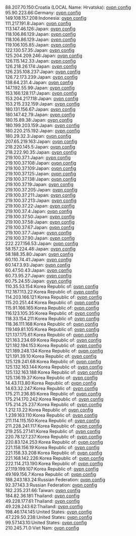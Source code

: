 88.207.70.150:Croatia (LOCAL Name: Hrvatska): [ovpn config](vpn/88_207_70_150.ovpn)  
95.90.223.66:Germany: [ovpn config](vpn/95_90_223_66.ovpn)  
149.108.157.208:Indonesia: [ovpn config](vpn/149_108_157_208.ovpn)  
111.217.191.8:Japan: [ovpn config](vpn/111_217_191_8.ovpn)  
113.147.46.126:Japan: [ovpn config](vpn/113_147_46_126.ovpn)  
118.106.86.129:Japan: [ovpn config](vpn/118_106_86_129.ovpn)  
118.106.86.129:Japan: [ovpn config](vpn/118_106_86_129.ovpn)  
119.106.105.85:Japan: [ovpn config](vpn/119_106_105_85.ovpn)  
122.130.57.35:Japan: [ovpn config](vpn/122_130_57_35.ovpn)  
125.204.209.246:Japan: [ovpn config](vpn/125_204_209_246.ovpn)  
126.115.142.33:Japan: [ovpn config](vpn/126_115_142_33.ovpn)  
126.218.26.174:Japan: [ovpn config](vpn/126_218_26_174.ovpn)  
126.235.108.237:Japan: [ovpn config](vpn/126_235_108_237.ovpn)  
126.72.173.239:Japan: [ovpn config](vpn/126_72_173_239.ovpn)  
138.64.231.4:Japan: [ovpn config](vpn/138_64_231_4.ovpn)  
147.192.55.99:Japan: [ovpn config](vpn/147_192_55_99.ovpn)  
153.166.128.117:Japan: [ovpn config](vpn/153_166_128_117.ovpn)  
153.204.217.118:Japan: [ovpn config](vpn/153_204_217_118.ovpn)  
153.215.232.159:Japan: [ovpn config](vpn/153_215_232_159.ovpn)  
180.131.156.67:Japan: [ovpn config](vpn/180_131_156_67.ovpn)  
180.147.42.79:Japan: [ovpn config](vpn/180_147_42_79.ovpn)  
180.15.89.38:Japan: [ovpn config](vpn/180_15_89_38.ovpn)  
180.199.203.159:Japan: [ovpn config](vpn/180_199_203_159.ovpn)  
180.220.215.192:Japan: [ovpn config](vpn/180_220_215_192.ovpn)  
180.29.32.3:Japan: [ovpn config](vpn/180_29_32_3.ovpn)  
207.65.219.163:Japan: [ovpn config](vpn/207_65_219_163.ovpn)  
218.220.145.5:Japan: [ovpn config](vpn/218_220_145_5.ovpn)  
218.222.90.35:Japan: [ovpn config](vpn/218_222_90_35.ovpn)  
219.100.37.1:Japan: [ovpn config](vpn/219_100_37_1.ovpn)  
219.100.37.108:Japan: [ovpn config](vpn/219_100_37_108.ovpn)  
219.100.37.109:Japan: [ovpn config](vpn/219_100_37_109.ovpn)  
219.100.37.125:Japan: [ovpn config](vpn/219_100_37_125.ovpn)  
219.100.37.138:Japan: [ovpn config](vpn/219_100_37_138.ovpn)  
219.100.37.19:Japan: [ovpn config](vpn/219_100_37_19.ovpn)  
219.100.37.205:Japan: [ovpn config](vpn/219_100_37_205.ovpn)  
219.100.37.211:Japan: [ovpn config](vpn/219_100_37_211.ovpn)  
219.100.37.213:Japan: [ovpn config](vpn/219_100_37_213.ovpn)  
219.100.37.22:Japan: [ovpn config](vpn/219_100_37_22.ovpn)  
219.100.37.4:Japan: [ovpn config](vpn/219_100_37_4.ovpn)  
219.100.37.50:Japan: [ovpn config](vpn/219_100_37_50.ovpn)  
219.100.37.58:Japan: [ovpn config](vpn/219_100_37_58.ovpn)  
219.100.37.67:Japan: [ovpn config](vpn/219_100_37_67.ovpn)  
219.100.37.7:Japan: [ovpn config](vpn/219_100_37_7.ovpn)  
219.100.37.90:Japan: [ovpn config](vpn/219_100_37_90.ovpn)  
222.227.156.53:Japan: [ovpn config](vpn/222_227_156_53.ovpn)  
58.157.224.48:Japan: [ovpn config](vpn/58_157_224_48.ovpn)  
58.188.35.80:Japan: [ovpn config](vpn/58_188_35_80.ovpn)  
60.110.74.41:Japan: [ovpn config](vpn/60_110_74_41.ovpn)  
60.147.3.93:Japan: [ovpn config](vpn/60_147_3_93.ovpn)  
60.47.50.43:Japan: [ovpn config](vpn/60_47_50_43.ovpn)  
60.73.95.27:Japan: [ovpn config](vpn/60_73_95_27.ovpn)  
60.75.24.55:Japan: [ovpn config](vpn/60_75_24_55.ovpn)  
110.35.53.154:Korea Republic of: [ovpn config](vpn/110_35_53_154.ovpn)  
112.187.113.22:Korea Republic of: [ovpn config](vpn/112_187_113_22.ovpn)  
114.203.166.121:Korea Republic of: [ovpn config](vpn/114_203_166_121.ovpn)  
115.20.251.44:Korea Republic of: [ovpn config](vpn/115_20_251_44.ovpn)  
115.91.166.165:Korea Republic of: [ovpn config](vpn/115_91_166_165.ovpn)  
116.123.105.35:Korea Republic of: [ovpn config](vpn/116_123_105_35.ovpn)  
118.33.154.211:Korea Republic of: [ovpn config](vpn/118_33_154_211.ovpn)  
118.36.111.168:Korea Republic of: [ovpn config](vpn/118_36_111_168.ovpn)  
119.149.81.105:Korea Republic of: [ovpn config](vpn/119_149_81_105.ovpn)  
121.137.175.61:Korea Republic of: [ovpn config](vpn/121_137_175_61.ovpn)  
121.163.234.69:Korea Republic of: [ovpn config](vpn/121_163_234_69.ovpn)  
121.182.194.153:Korea Republic of: [ovpn config](vpn/121_182_194_153.ovpn)  
121.189.248.134:Korea Republic of: [ovpn config](vpn/121_189_248_134.ovpn)  
121.191.39.10:Korea Republic of: [ovpn config](vpn/121_191_39_10.ovpn)  
125.129.241.68:Korea Republic of: [ovpn config](vpn/125_129_241_68.ovpn)  
125.132.163.144:Korea Republic of: [ovpn config](vpn/125_132_163_144.ovpn)  
125.132.163.188:Korea Republic of: [ovpn config](vpn/125_132_163_188.ovpn)  
125.136.19.37:Korea Republic of: [ovpn config](vpn/125_136_19_37.ovpn)  
14.43.113.80:Korea Republic of: [ovpn config](vpn/14_43_113_80.ovpn)  
14.63.32.247:Korea Republic of: [ovpn config](vpn/14_63_32_247.ovpn)  
175.211.236.85:Korea Republic of: [ovpn config](vpn/175_211_236_85.ovpn)  
175.214.170.242:Korea Republic of: [ovpn config](vpn/175_214_170_242.ovpn)  
175.214.25.237:Korea Republic of: [ovpn config](vpn/175_214_25_237.ovpn)  
1.212.13.22:Korea Republic of: [ovpn config](vpn/1_212_13_22.ovpn)  
1.239.163.110:Korea Republic of: [ovpn config](vpn/1_239_163_110.ovpn)  
211.114.115.150:Korea Republic of: [ovpn config](vpn/211_114_115_150.ovpn)  
211.228.241.117:Korea Republic of: [ovpn config](vpn/211_228_241_117.ovpn)  
219.255.27.141:Korea Republic of: [ovpn config](vpn/219_255_27_141.ovpn)  
220.78.127.237:Korea Republic of: [ovpn config](vpn/220_78_127_237.ovpn)  
220.83.124.253:Korea Republic of: [ovpn config](vpn/220_83_124_253.ovpn)  
221.158.156.19:Korea Republic of: [ovpn config](vpn/221_158_156_19.ovpn)  
221.158.33.208:Korea Republic of: [ovpn config](vpn/221_158_33_208.ovpn)  
221.168.142.226:Korea Republic of: [ovpn config](vpn/221_168_142_226.ovpn)  
222.114.213.190:Korea Republic of: [ovpn config](vpn/222_114_213_190.ovpn)  
27.119.199.107:Korea Republic of: [ovpn config](vpn/27_119_199_107.ovpn)  
49.169.156.7:Korea Republic of: [ovpn config](vpn/49_169_156_7.ovpn)  
188.243.183.24:Russian Federation: [ovpn config](vpn/188_243_183_24.ovpn)  
92.37.143.3:Russian Federation: [ovpn config](vpn/92_37_143_3.ovpn)  
182.235.231.66:Taiwan: [ovpn config](vpn/182_235_231_66.ovpn)  
184.82.36.181:Thailand: [ovpn config](vpn/184_82_36_181.ovpn)  
49.228.177.61:Thailand: [ovpn config](vpn/49_228_177_61.ovpn)  
49.228.243.62:Thailand: [ovpn config](vpn/49_228_243_62.ovpn)  
198.46.174.145:United States: [ovpn config](vpn/198_46_174_145.ovpn)  
47.229.50.238:United States: [ovpn config](vpn/47_229_50_238.ovpn)  
99.57.143.10:United States: [ovpn config](vpn/99_57_143_10.ovpn)  
210.245.71.0:Viet Nam: [ovpn config](vpn/210_245_71_0.ovpn)  
